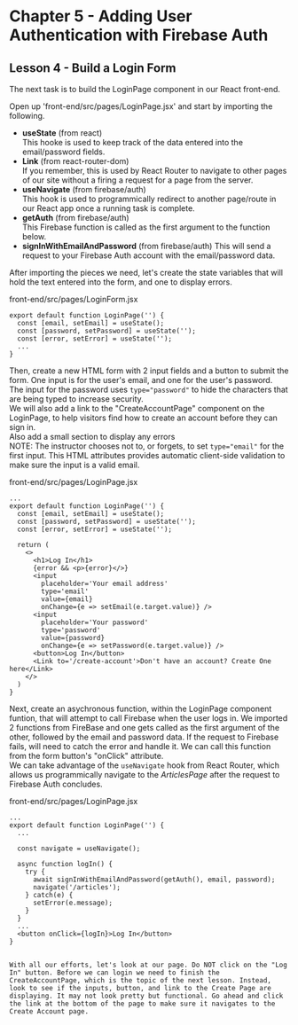 # Chapter 5 - Adding User Authentication with Firebase Auth
## Lesson 4 - Build a Login Form

The next task is to build the LoginPage component in our React front-end.

Open up 'front-end/src/pages/LoginPage.jsx' and start by importing the following.
- **useState** (from react)<br>
  This hooke is used to keep track of the data entered into the email/password fields.
- **Link** (from react-router-dom)<br>
  If you remember, this is used by React Router to navigate to other pages of our site without a firing a request for a page from the server.
- **useNavigate** (from firebase/auth)<br>
  This hook is used to programmically redirect to another page/route in our React app once a running task is complete.
- **getAuth** (from firebase/auth)<br>
  This Firebase function is called as the first argument to the function below.
- **signInWithEmailAndPassword** (from firebase/auth)
  This will send a request to your Firebase Auth account with the email/password data.

After importing the pieces we need, let's create the state variables that will hold the text entered into the form, and one to display errors.

front-end/src/pages/LoginForm.jsx
<pre><code>export default function LoginPage('') {
  const [email, setEmail] = useState();
  const [password, setPassword] = useState('');
  const [error, setError] = useState('');
  ...
}
</code></pre>

Then, create a new HTML form with 2 input fields and a button to submit the form. One input is for the user's email, and one for the user's password. The input for the password uses `type="password"` to hide the characters that are being typed to increase security.<br>
We will also add a link to the "CreateAccountPage" component on the LoginPage, to help visitors find how to create an account before they can sign in.<br>
Also add a small section to display any errors<br>
NOTE: The instructor chooses not to, or forgets, to set `type="email"` for the first input. This HTML attributes provides automatic client-side validation to make sure the input is a valid email.

front-end/src/pages/LoginPage.jsx
<pre><code>...
export default function LoginPage('') {
  const [email, setEmail] = useState();
  const [password, setPassword] = useState('');
  const [error, setError] = useState('');

  return (
    &lt;>
      &lt;h1>Log In&lt;/h1>
      {error && &lt;p>{error}&lt;/>}
      &lt;input
        placeholder='Your email address'
        type='email'
        value={email}
        onChange={e => setEmail(e.target.value)} />
      &lt;input
        placeholder='Your password'
        type='password'
        value={password}
        onChange={e => setPassword(e.target.value)} />
      &lt;button>Log In&lt;/button>
      &lt;Link to='/create-account'>Don't have an account? Create One here&lt;/Link>
    &lt;/>
  )
}
</code></pre>


Next, create an asychronous function, within the LoginPage component funtion, that will attempt to call Firebase when the user logs in. We imported 2 functions from FireBase and one gets called as the first argument of the other, followed by the email and password data. If the request to Firebase fails, will need to catch the error and handle it. We can call this function from the form button's "onClick" attribute.<br>
We can take advantage of the `useNavigate` hook from React Router, which allows us programmically navigate to the *ArticlesPage* after the request to Firebase Auth concludes.

front-end/src/pages/LoginPage.jsx
<pre><code>...
export default function LoginPage('') {
  ...

  const navigate = useNavigate();

  async function logIn() {
    try {
      await signInWithEmailAndPassword(getAuth(), email, password);
      navigate('/articles');
    } catch(e) {
      setError(e.message);
    }
  }
  ...
  &lt;button onClick={logIn}>Log In&lt;/button>
}


With all our efforts, let's look at our page. Do NOT click on the "Log In" button. Before we can login we need to finish the CreateAccountPage, which is the topic of the next lesson. Instead, look to see if the inputs, button, and link to the Create Page are displaying. It may not look pretty but functional. Go ahead and click the link at the bottom of the page to make sure it navigates to the Create Account page.
